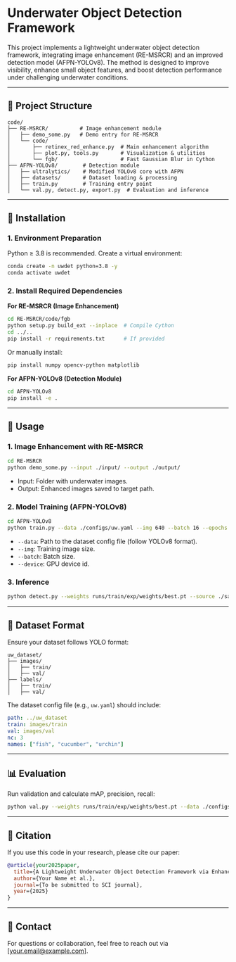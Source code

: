 
# Underwater Object Detection Framework

This project implements a lightweight underwater object detection framework, integrating image enhancement (RE-MSRCR) and an improved detection model (AFPN-YOLOv8). The method is designed to improve visibility, enhance small object features, and boost detection performance under challenging underwater conditions.

---

## 📁 Project Structure

```
code/
├── RE-MSRCR/          # Image enhancement module
│   ├── demo_some.py   # Demo entry for RE-MSRCR
│   └── code/
│       ├── retinex_red_enhance.py  # Main enhancement algorithm
│       ├── plot.py, tools.py       # Visualization & utilities
│       └── fgb/                    # Fast Gaussian Blur in Cython
├── AFPN-YOLOv8/        # Detection module
│   ├── ultralytics/    # Modified YOLOv8 core with AFPN
│   ├── datasets/       # Dataset loading & processing
│   ├── train.py        # Training entry point
│   └── val.py, detect.py, export.py  # Evaluation and inference
```

---

## 🔧 Installation

### 1. Environment Preparation

Python ≥ 3.8 is recommended. Create a virtual environment:

```bash
conda create -n uwdet python=3.8 -y
conda activate uwdet
```

### 2. Install Required Dependencies

**For RE-MSRCR (Image Enhancement)**

```bash
cd RE-MSRCR/code/fgb
python setup.py build_ext --inplace  # Compile Cython
cd ../..
pip install -r requirements.txt      # If provided
```

Or manually install:

```bash
pip install numpy opencv-python matplotlib
```

**For AFPN-YOLOv8 (Detection Module)**

```bash
cd AFPN-YOLOv8
pip install -e .
```

---

## 🚀 Usage

### 1. Image Enhancement with RE-MSRCR

```bash
cd RE-MSRCR
python demo_some.py --input ./input/ --output ./output/
```

- Input: Folder with underwater images.
- Output: Enhanced images saved to target path.

### 2. Model Training (AFPN-YOLOv8)

```bash
cd AFPN-YOLOv8
python train.py --data ./configs/uw.yaml --img 640 --batch 16 --epochs 100 --device 0
```

- `--data`: Path to the dataset config file (follow YOLOv8 format).
- `--img`: Training image size.
- `--batch`: Batch size.
- `--device`: GPU device id.

### 3. Inference

```bash
python detect.py --weights runs/train/exp/weights/best.pt --source ./samples/
```

---

## 🧪 Dataset Format

Ensure your dataset follows YOLO format:

```
uw_dataset/
├── images/
│   ├── train/
│   ├── val/
├── labels/
│   ├── train/
│   ├── val/
```

The dataset config file (e.g., `uw.yaml`) should include:

```yaml
path: ../uw_dataset
train: images/train
val: images/val
nc: 3
names: ["fish", "cucumber", "urchin"]
```

---

## 📊 Evaluation

Run validation and calculate mAP, precision, recall:

```bash
python val.py --weights runs/train/exp/weights/best.pt --data ./configs/uw.yaml
```

---

## 📎 Citation

If you use this code in your research, please cite our paper:

```bibtex
@article{your2025paper,
  title={A Lightweight Underwater Object Detection Framework via Enhanced MSRCR and Asymptotic Feature Fusion},
  author={Your Name et al.},
  journal={To be submitted to SCI journal},
  year={2025}
}
```

---

## 📮 Contact

For questions or collaboration, feel free to reach out via [your.email@example.com].
